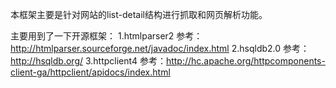 本框架主要是针对网站的list-detail结构进行抓取和网页解析功能。

主要用到了一下开源框架：
1.htmlparser2
参考：http://htmlparser.sourceforge.net/javadoc/index.html
2.hsqldb2.0
参考：http://hsqldb.org/
3.httpclient4
参考：http://hc.apache.org/httpcomponents-client-ga/httpclient/apidocs/index.html